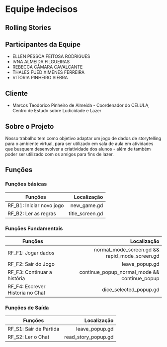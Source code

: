# Equipe <s>In</s>decisos

## Rolling Stories

## Participantes da Equipe
- ELLEN PESSOA FEITOSA RODRIGUES
- IVNA ALMEIDA FILGUEIRAS
- REBECCA CÂMARA CAVALCANTE 
- THALES FUED XIMENES FERREIRA
- VITÓRIA PINHEIRO SIEBRA

## Cliente
- Marcos Teodorico Pinheiro de Almeida - Coordenador do CELULA, Centro de Estudo sobre Ludicidade e Lazer

## Sobre o Projeto
Nosso trabalho tem como objetivo adaptar um jogo de dados de storytelling para o ambiente virtual, para ser utilizado em sala de aula em atividades que busquem desenvolver a criatividade dos alunos - além de também poder ser utilizado com os amigos para fins de lazer.

## Funções 
### Funções básicas
| Funções     | Localização |
| --------- | -----:|
| RF_B1: Iniciar novo jogo  | new_game.gd |
| RF_B2: Ler as regras    |   title_screen.gd |

### Funções Fundamentais 
| Funções     | Localização |
| --------- | -----:|
| RF_F1: Jogar dados  | normal_mode_screen.gd && rapid_mode_screen.gd |
| RF_F2: Sair do Jogo    |   leave_popup.gd |
| RF_F3: Continuar a história     |    continue_popup_normal_mode && continue_popup |
| RF_F4: Escrever Historia no Chat     |    dice_selected_popup.gd |

### Funções de Saída 
| Funções     | Localização |
| --------- | -----:|
| RF_S1: Sair de Partida | leave_popup.gd |
| RF_S2: Ler o Chat     |   read_story_popup.gd |

